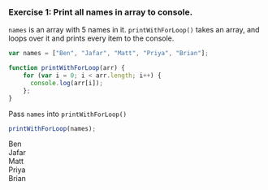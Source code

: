 ### Exercise 1: Print all names in array to console.
`names` is an array with 5 names in it. `printWithForLoop()` takes an array, and loops over it and prints every item to the console. 

```js
var names = ["Ben", "Jafar", "Matt", "Priya", "Brian"];

function printWithForLoop(arr) {
    for (var i = 0; i < arr.length; i++) {
      console.log(arr[i]);
    };
}
```
Pass `names` into `printWithForLoop()` 

```js
printWithForLoop(names);
```
>
Ben  
Jafar  
Matt  
Priya  
Brian  





